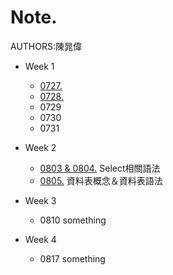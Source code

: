 # Note. 
  AUTHORS:陳晁偉
  * Week 1
    * [0727.](https://medium.com/@tw_kaka/0727-%E4%B8%8A%E8%AA%B2%E7%AD%86%E8%A8%98-git-github-c2842f700555)
    * [0728.](https://medium.com/@tw_kaka/javascript-ecd1e3322fcd)
    * 0729
    * 0730
    * 0731
  * Week 2
    * [0803 & 0804.](https://medium.com/@tw_kaka/0803-mysql-ddac8b2a4cd3) Select相關語法
    * [0805.](https://medium.com/@tw_kaka/0805-資料表概念-資料表語法-ed0cb70a3a6b) 資料表概念＆資料表語法
    
  * Week 3
    * 0810
      something
    
  * Week 4
    * 0817
      something

 
